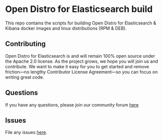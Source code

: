  # Open Distro for Elasticsearch build

This repo contains the scripts for building Open Distro for Elasticsearch & Kibana docker images and linux distributions (RPM & DEB).

## Contributing

Open Distro for Elasticsearch is and will remain 100% open source under the Apache 2.0 license. As the project grows, we hope you will join us and contribute. We want to make it easy for you to get started and remove friction—no lengthy Contributor License Agreement—so you can focus on writing great code.

## Questions

If you have any questions, please join our community forum [here](https://discuss.opendistrocommunity.dev/)

## Issues

File any issues [here](https://github.com/opendistro-for-elasticsearch/community/issues).
